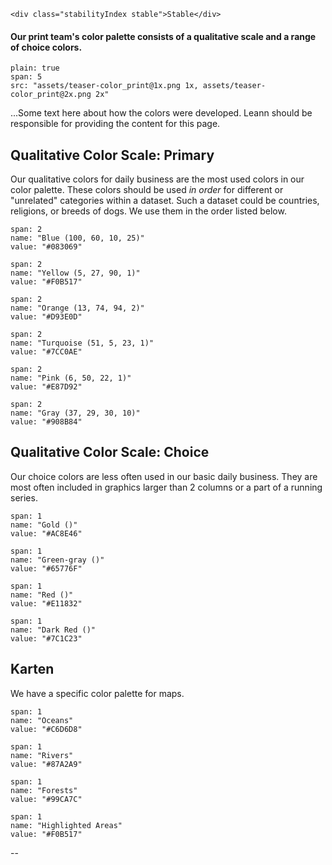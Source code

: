 ```html|span-1,no-source,plain
<div class="stabilityIndex stable">Stable</div>
```

#### Our print team's color palette consists of a qualitative scale and a range of choice colors.

```image
plain: true
span: 5
src: "assets/teaser-color_print@1x.png 1x, assets/teaser-color_print@2x.png 2x"
```

...Some text here about how the colors were developed. Leann should be responsible for providing the content for this page.


## Qualitative Color Scale: Primary
Our qualitative colors for daily business are the most used colors in our color palette. These colors should be used *in order* for different or "unrelated" categories within a dataset. Such a dataset could be countries, religions, or breeds of dogs. We use them in the order listed below.

```color
span: 2
name: "Blue (100, 60, 10, 25)"
value: "#083069"
```
```color
span: 2
name: "Yellow (5, 27, 90, 1)"
value: "#F0B517"
```
```color
span: 2
name: "Orange (13, 74, 94, 2)"
value: "#D93E0D"
```
```color
span: 2
name: "Turquoise (51, 5, 23, 1)"
value: "#7CC0AE"
```
```color
span: 2
name: "Pink (6, 50, 22, 1)"
value: "#E87D92"
```
```color
span: 2
name: "Gray (37, 29, 30, 10)"
value: "#908B84"
```


## Qualitative Color Scale: Choice
Our choice colors are less often used in our basic daily business. They are most often included in graphics larger than 2 columns or a part of a running series.

```color
span: 1
name: "Gold ()"
value: "#AC8E46"
```
```color
span: 1
name: "Green-gray ()"
value: "#65776F"
```
```color
span: 1
name: "Red ()"
value: "#E11832"
```
```color
span: 1
name: "Dark Red ()"
value: "#7C1C23"
```

## Karten
We have a specific color palette for maps.

```color
span: 1
name: "Oceans"
value: "#C6D6D8"
```
```color
span: 1
name: "Rivers"
value: "#87A2A9"
```
```color
span: 1
name: "Forests"
value: "#99CA7C"
```
```color
span: 1
name: "Highlighted Areas"
value: "#F0B517"
```

--
